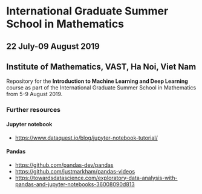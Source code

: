 # International Graduate Summer School in Mathematics
## 22 July-09 August 2019
## Institute of Mathematics, VAST, Ha Noi, Viet Nam

Repository for the **Introduction to Machine Learning and Deep Learning** course as part of the International Graduate Summer School in Mathematics from 5-9 August 2019.

### Further resources

#### Jupyter notebook

* https://www.dataquest.io/blog/jupyter-notebook-tutorial/

#### Pandas

* https://github.com/pandas-dev/pandas
* https://github.com/justmarkham/pandas-videos
* https://towardsdatascience.com/exploratory-data-analysis-with-pandas-and-jupyter-notebooks-36008090d813

